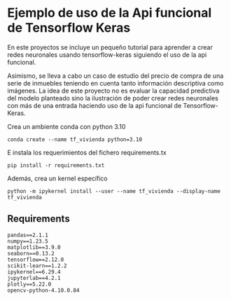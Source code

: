 # Ejemplo de uso de la Api funcional de Tensorflow Keras

En este proyectos se incluye un pequeño tutorial para aprender a crear redes neuronales usando tensorflow-keras siguiendo
el uso de la api funcional.

Asimismo, se lleva a cabo un caso de estudio del precio de compra de una serie de inmuebles teniendo en cuenta 
tanto información descriptiva como imágenes. La idea de este proyecto no es evaluar la capacidad predictiva 
del modelo planteado sino la ilustración de poder crear redes neuronales con más de una entrada haciendo uso de 
la api funcional de Tensorflow-Keras.

Crea un ambiente conda con python 3.10

```
conda create --name tf_vivienda python=3.10
```

E instala los requerimientos del fichero requirements.tx

```
pip install -r requirements.txt
```

Además, crea un kernel específico

```
python -m ipykernel install --user --name tf_vivienda --display-name tf_vivienda
```

## Requirements

```
pandas==2.1.1
numpy==1.23.5
matplotlib==3.9.0
seaborn==0.13.2
tensorflow==2.12.0
scikit-learn==1.2.2
ipykernel==6.29.4
jupyterlab==4.2.1
plotly==5.22.0
opencv-python-4.10.0.84
```

